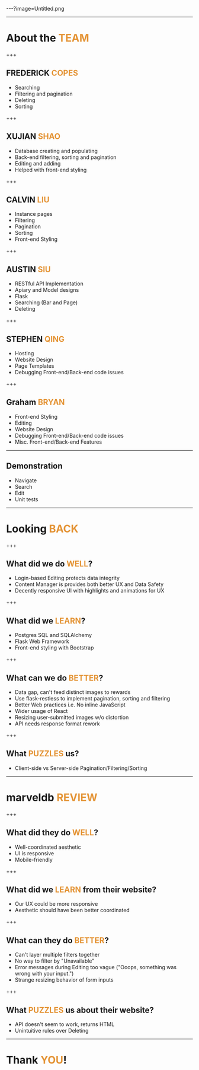 ---?image=Untitled.png

---

# About the <span style="color: #e49436; text-transform: none">TEAM</span>

+++

## FREDERICK <span style="color: #e49436">COPES</span>
-  Searching
-  Filtering and pagination
-  Deleting
-  Sorting

+++

## XUJIAN <span style="color: #e49436">SHAO</span>
-  Database creating and populating
-  Back-end filtering, sorting and pagination
-  Editing and adding
-  Helped with front-end styling

+++

##  CALVIN <span style="color: #e49436">LIU</span>
- Instance pages
- Filtering 
- Pagination 
- Sorting 
- Front-end Styling

+++

## AUSTIN <span style="color: #e49436">SIU</span>
- RESTful API Implementation
- Apiary and Model designs
- Flask
- Searching (Bar and Page)
- Deleting

+++

## STEPHEN <span style="color: #e49436">QING</span>
- Hosting
- Website Design
- Page Templates
- Debugging Front-end/Back-end code issues

+++

## Graham <span style="color: #e49436">BRYAN</span>
- Front-end Styling
- Editing
- Website Design
- Debugging Front-end/Back-end code issues
- Misc. Front-end/Back-end Features

---

## Demonstration
- Navigate
- Search
- Edit
- Unit tests

---

# Looking <span style="color: #e49436">BACK</span>

+++

## <span style="color: #">What did we do <span style="color: #e49436">WELL</span>?</span>
- Login-based Editing protects data integrity
- Content Manager is provides both better UX and Data Safety
- Decently responsive UI with highlights and animations for UX

+++

## <span style="color: #">What did we <span style="color: #e49436">LEARN</span>?</span>
- Postgres SQL and SQLAlchemy
- Flask Web Framework
- Front-end styling with Bootstrap

+++

## <span style="color: #">What can we do <span style="color: #e49436">BETTER</span>?</span>
- Data gap, can't feed distinct images to rewards
- Use flask-restless to implement pagination, sorting and filtering
- Better Web practices i.e. No inline JavaScript
- Wider usage of React
- Resizing user-submitted images w/o distortion
- API needs response format rework

+++

## <span style="color: #">What <span style="color: #e49436">PUZZLES</span> us?</span>
- Client-side vs Server-side Pagination/Filtering/Sorting

---

# marveldb <span style="color: #e49436">REVIEW</span>

+++

## <span style="color: #">What did they do <span style="color: #e49436">WELL</span>?</span>
- Well-coordinated aesthetic
- UI is responsive
- Mobile-friendly

+++

## <span style="color: #"> What did we <span style="color: #e49436">LEARN</span> from their website?
- Our UX could be more responsive
- Aesthetic should have been better coordinated

+++

## <span style="color: #">What can they do <span style="color: #e49436">BETTER</span>?</span>
- Can't layer multiple filters together
- No way to filter by "Unavailable"
- Error messages during Editing too vague ("Ooops, something was wrong with your input.")
- Strange resizing behavior of form inputs

+++

## <span style="color: #">What <span style="color: #e49436">PUZZLES</span> us about their website?</span>
- API doesn't seem to work, returns HTML
- Unintuitive rules over Deleting

---

# Thank <span style="color: #e49436">YOU</span>!
